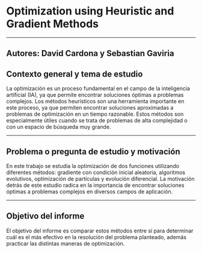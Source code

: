 # Optimization using Heuristic and Gradient Methods

---
Autores: David Cardona y Sebastian Gaviria
---



## Contexto general y tema de estudio

La optimización es un proceso fundamental en el campo de la inteligencia artificial (IA), ya que permite encontrar soluciones óptimas a problemas complejos. Los métodos heurísticos son una herramienta importante en este proceso, ya que permiten encontrar soluciones aproximadas a problemas de optimización en un tiempo razonable. Estos métodos son especialmente útiles cuando se trata de problemas de alta complejidad o con un espacio de búsqueda muy grande.

---

## Problema o pregunta de estudio y motivación

En este trabajo se estudia la optimización de dos funciones utilizando diferentes métodos: gradiente con condición inicial aleatoria, algoritmos evolutivos, optimización de partículas y evolución diferencial. La motivación detrás de este estudio radica en la importancia de encontrar soluciones óptimas a problemas complejos en diversos campos de aplicación.

---

## Objetivo del informe

El objetivo del informe es comparar estos métodos entre sí para determinar cuál es el más efectivo en la resolución del problema planteado, además practicar las distintas maneras de optimización.
